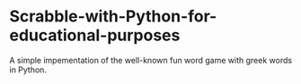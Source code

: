 # Scrabble-with-Python-for-educational-purposes
A simple impementation of the well-known fun word game with greek words in Python.
